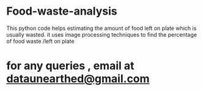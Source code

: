 # Food-waste-analysis
This python code helps estimating the amount of food left on plate which is usually wasted. it uses image processing techniques to find the percentage of food waste /left on plate 
# for any queries , email at dataunearthed@gmail.com

